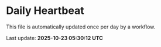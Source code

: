 # Daily Heartbeat
This file is automatically updated once per day by a workflow.

Last update: **2025-10-23 05:30:12 UTC**
